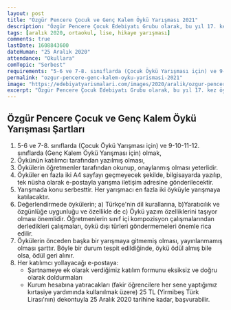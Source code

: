 ```yaml
---
layout: post
title: "Özgür Pencere Çocuk ve Genç Kalem Öykü Yarışması 2021"
description: "Özgür Pencere Çocuk Edebiyatı Grubu olarak, bu yıl 17. kez öyküleri kitaplaştıracağımız ulusal boyutta yaygınlaşan Çocuk ve Genç Kalem Öykü Yarışmamızın duyurusudur."
tags: [aralık 2020, ortaokul, lise, hikaye yarışması]
comments: true
lastDate: 1608843600  
dateHuman: "25 Aralık 2020"
attendance: "Okullara"
comTopic: "Serbest"
requirements: "5-6 ve 7-8. sınıflarda (Çocuk Öykü Yarışması için) ve 9-10-11-12. sınıflarda (Genç Kalem Öykü Yarışması için) olmak"
permalink: "ozgur-pencere-genc-kalem-oyku-yarismasi-2021"
image: "https://edebiyatyarismalari.com/images/2020/aralik/ozgur-pencere-genc-kalem-oyku-yarismasi.jpg"
excerpt: "Özgür Pencere Çocuk Edebiyatı Grubu olarak, bu yıl 17. kez öyküleri kitaplaştıracağımız ulusal boyutta yaygınlaşan Çocuk ve Genç Kalem Öykü Yarışmamızın duyurusudur."
---
```


## Özgür Pencere Çocuk ve Genç Kalem Öykü Yarışması Şartları
1. 5-6 ve 7-8. sınıflarda (Çocuk Öykü Yarışması için) ve 9-10-11-12. sınıflarda (Genç Kalem Öykü Yarışması için) olmak,
2. Öykünün katılımcı tarafından yazılmış olması,
3. Öykülerin öğretmenler tarafından okunup, onaylanmış olması yeterlidir.
4. Öyküler en fazla iki A4 sayfayı geçmeyecek şekilde, bilgisayarda yazılıp, tek nüsha olarak e-postayla yarışma iletişim adresine gönderilecektir.
5. Yarışmada konu serbesttir. Her yarışmacı en fazla iki öyküyle yarışmaya katılacaktır.
6. Değerlendirmede öykülerin; a) Türkçe'nin dil kurallarına, b)Yaratıcılık ve özgünlüğe uygunluğu ve özellikle de c) Öykü yazım özelliklerini taşıyor olması önemlidir. Öğretmenlerin sınıf içi kompozisyon çalışmalarından derledikleri çalışmaları, öykü dışı türleri göndermemeleri önemle rica edilir.
7. Öykülerin önceden başka bir yarışmaya gitmemiş olması, yayınlanmamış olması şarttır. Böyle bir durum tespit edildiğinde, öykü ödül almış bile olsa, ödül geri alınır.
9. Her katılımcı yollayacağı e-postaya:
    - Şartnameye ek olarak verdiğimiz katılım formunu eksiksiz ve doğru olarak doldurmaları
    - Kurum hesabına yatıracakları (fakir öğrencilere her sene yaptığımız kırtasiye yardımında kullanılmak üzere) 25 TL (Yirmibeş Türk Lirası'nın) dekontuyla 25 Aralık 2020 tarihine kadar, başvurabilir.